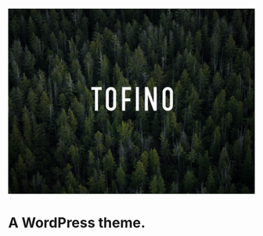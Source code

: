 ![Tofino](https://raw.githubusercontent.com/mrchimp/tofino/master/screenshot.png)

# A WordPress theme. # 
